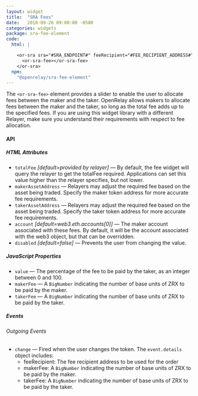 ```yaml
---
layout: widget
title:  "SRA Fees"
date:   2018-09-26 09:00:00 -0500
categories: widgets
package: sra-fee-element
code:
  html: |

    <or-sra sra="#SRA_ENDPOINT#" feeRecipient="#FEE_RECIPIENT_ADDRESS#">
      <or-sra-fee></or-sra-fee>
    </or-sra>
  npm:
    "@openrelay/sra-fee-element"
---
```



The `<or-sra-fee>` element provides a slider to enable the user to allocate
fees between the maker and the taker. OpenRelay allows makers to allocate fees
between the maker and the taker, so long as the total fee adds up to the
specified fees. If you are using this widget library with a different Relayer,
make sure you understand their requirements with respect to fee allocation.

#### API

##### HTML Attributes


* `totalFee` *[default=provided by relayer]* &mdash; By default, the fee widget will query the relayer to get the totalFee required. Applications can set this value higher than the relayer specifies, but not lower.
* `makerAssetAddress` &mdash; Relayers may adjust the required fee based on the asset being traded. Specify the maker token address for more accurate fee requirements.
* `takerAssetAddress` &mdash; Relayers may adjust the required fee based on the asset being traded. Specify the taker token address for more accurate fee requirements.
* `account` *[default=web3.eth.accounts[0]]* &mdash; The maker account associated with these fees. By default, it will be the account associated with the web3 object, but that can be overridden.
* `disabled` *[default=false]* &mdash; Prevents the user from changing the value.


##### JavaScript Properties

* `value` &mdash; The percentage of the fee to be paid by the taker, as an
  integer between 0 and 100.
* `makerFee` &mdash; A `BigNumber` indicating the number of base units of ZRX to be paid by the maker.
* `takerFee` &mdash; A `BigNumber` indicating the number of base units of ZRX to be paid by the taker.

##### Events

###### Outgoing Events

* `change` &mdash; Fired when the user changes the token. The `event.details` object includes:
  * feeRecipient: The fee recipient address to be used for the order
  * makerFee: A `BigNumber` indicating the number of base units of ZRX to be paid by the maker.
  * takerFee: A `BigNumber` indicating the number of base units of ZRX to be paid by the taker.
